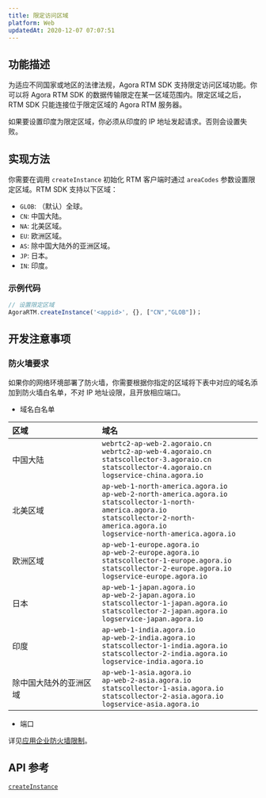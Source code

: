 ```yaml
---
title: 限定访问区域
platform: Web
updatedAt: 2020-12-07 07:07:51
---
```


## 功能描述

为适应不同国家或地区的法律法规，Agora RTM SDK 支持限定访问区域功能。你可以将 Agora RTM SDK 的数据传输限定在某一区域范围内。限定区域之后，RTM SDK 只能连接位于限定区域的 Agora RTM 服务器。

<div class="alert note">如果要设置印度为限定区域，你必须从印度的 IP 地址发起请求。否则会设置失败。</div>

## 实现方法

你需要在调用 `createInstance` 初始化 RTM 客户端时通过 `areaCodes` 参数设置限定区域。RTM SDK 支持以下区域：

- `GLOB`: （默认）全球。
- `CN`: 中国大陆。
- `NA`: 北美区域。
- `EU`: 欧洲区域。
- `AS`: 除中国大陆外的亚洲区域。
- `JP`: 日本。
- `IN`: 印度。

### 示例代码

```javascript
// 设置限定区域
AgoraRTM.createInstance('<appid>', {}, ["CN","GLOB"])；
```

## 开发注意事项

### 防火墙要求

如果你的网络环境部署了防火墙，你需要根据你指定的区域将下表中对应的域名添加到防火墙白名单，不对 IP 地址设限，且开放相应端口。

- 域名白名单

| 区域                   | 域名                                                                                                                                                                                                           |
| :--------------------- | :------------------------------------------------------------------------------------------------------------------------------------------------------------------------------------------------------------- |
| 中国大陆               | `webrtc2-ap-web-2.agoraio.cn` <br> `webrtc2-ap-web-4.agoraio.cn` <br> `statscollector-3.agoraio.cn` <br> `statscollector-4.agoraio.cn` <br> `logservice-china.agora.io`                                        |
| 北美区域               | `ap-web-1-north-america.agora.io` <br> `ap-web-2-north-america.agora.io` <br> `statscollector-1-north-america.agora.io` <br> `statscollector-2-north-america.agora.io` <br>`logservice-north-america.agora.io` |
| 欧洲区域               | `ap-web-1-europe.agora.io`<br>`ap-web-2-europe.agora.io`<br>`statscollector-1-europe.agora.io` <br> `statscollector-2-europe.agora.io` <br> `logservice-europe.agora.io`                                       |
| 日本                   | `ap-web-1-japan.agora.io`<br>`ap-web-2-japan.agora.io`<br>`statscollector-1-japan.agora.io`<br>`statscollector-2-japan.agora.io`<br>`logservice-japan.agora.io`                                                |
| 印度                   | `ap-web-1-india.agora.io`<br>`ap-web-2-india.agora.io`<br>`statscollector-1-india.agora.io`<br>`statscollector-2-india.agora.io`<br>`logservice-india.agora.io`                                                |
| 除中国大陆外的亚洲区域 | `ap-web-1-asia.agora.io`<br>`ap-web-2-asia.agora.io`<br>`statscollector-1-asia.agora.io`<br>`statscollector-2-asia.agora.io`<br>`logservice-asia.agora.io`                                                     |

- 端口

详见[应用企业防火墙限制](https://docs.agora.io/cn/Agora%20Platform/firewall?platform=All%20Platforms)。

## API 参考

[`createInstance`](/cn/Real-time-Messaging/API%20Reference/RTM_web/modules/agorartm.html#createinstance)
